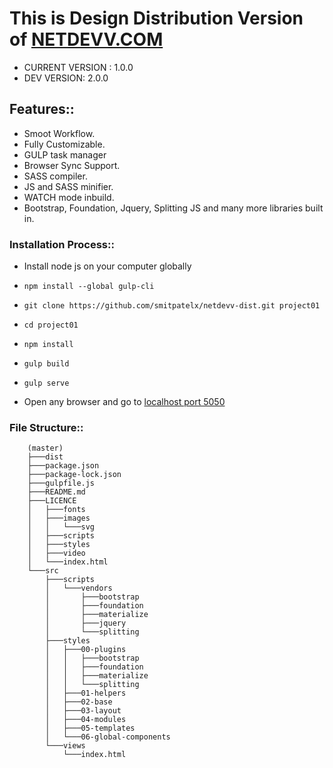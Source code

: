 # This is Design Distribution Version of [NETDEVV.COM](https://www.netdevv.com)

* CURRENT VERSION : 1.0.0
* DEV VERSION: 2.0.0

## Features::
* Smoot Workflow.
* Fully Customizable.
* GULP task manager
* Browser Sync Support.
* SASS compiler.
* JS and SASS minifier.
* WATCH mode inbuild.
* Bootstrap, Foundation, Jquery, Splitting JS and many more libraries built in.

### Installation Process::
* Install node js on your computer globally
*     npm install --global gulp-cli
*     git clone https://github.com/smitpatelx/netdevv-dist.git project01
*     cd project01
*     npm install
*     gulp build
*     gulp serve
* Open any browser and go to [localhost port 5050](http://localhost:5050)


### File Structure::
		(master)
		├───dist
		├───package.json
		├───package-lock.json
		├───gulpfile.js
		├───README.md
		├───LICENCE
		│   ├───fonts
		│   ├───images
		│   │   └───svg
		│   ├───scripts
		│   ├───styles
		│   ├───video
		│   └───index.html
		└───src
		    ├───scripts
		    │   └───vendors
		    │       ├───bootstrap
		    │       ├───foundation
		    │       ├───materialize
		    │       ├───jquery
		    │       └───splitting
		    ├───styles
		    │   ├───00-plugins
		    │   │   ├───bootstrap
		    │   │   ├───foundation
		    │   │   ├───materialize
		    │   │   └───splitting
		    │   ├───01-helpers
		    │   ├───02-base
		    │   ├───03-layout
		    │   ├───04-modules
		    │   ├───05-templates
		    │   └───06-global-components
		    └───views
		        └───index.html
